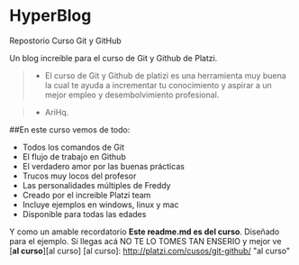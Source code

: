 # HyperBlog
Repostorio Curso Git y GitHub

Un blog increible para el curso de Git y Github de Platzi.

>- El curso de Git y Github de platizi es una herramienta muy buena la cual te ayuda a incrementar tu conocimiento y aspirar a un mejor empleo y desembolvimiento profesional.

> - AriHq.

##En este curso vemos de todo:
* Todos los comandos de Git
* El flujo de trabajo en Github
* El verdadero amor por las buenas prácticas
* Trucos muy locos del profesor
* Las personalidades múltiples de Freddy
* Creado por el increible Platzi team
* Incluye ejemplos en windows, linux y mac
* Disponible para todas las edades

Y como un amable recordatorio **Este readme.md es del curso**. Diseñado para el ejemplo. Si llegas acá NO TE LO TOMES TAN ENSERIO y mejor ve [**al curso**][al curso]
[al curso]: http://platzi.com/cusos/git-github/ "al curso"